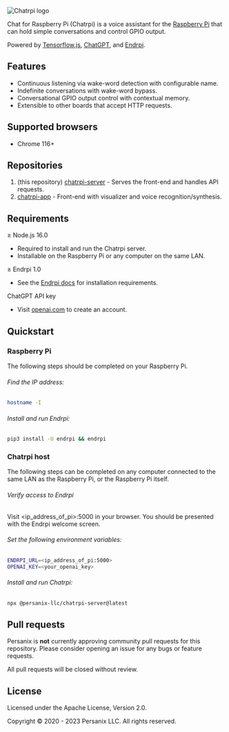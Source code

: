 ![Chatrpi logo](https://images.persanix.com/chatrpi/logo-padded.svg)

Chat for Raspberry Pi (Chatrpi) is a voice assistant for the [Raspberry Pi](https://raspberrypi.org)
that can hold simple conversations and control GPIO output.

Powered by [Tensorflow.js](https://www.tensorflow.org/js), [ChatGPT](https://openai.com/chatgpt),
and [Endrpi](https://endrpi.io/).

## Features

* Continuous listening via wake-word detection with configurable name.
* Indefinite conversations with wake-word bypass.
* Conversational GPIO output control with contextual memory.
* Extensible to other boards that accept HTTP requests.

## Supported browsers

* Chrome 116+ 


## Repositories

1. (this repository) [chatrpi-server](https://github.com/persanix-llc/chatrpi-server) - Serves the front-end and handles
   API requests.
2. [chatrpi-app](https://github.com/persanix-llc/chatrpi-app) - Front-end with visualizer and voice
   recognition/synthesis.


## Requirements

≥ Node.js 16.0

* Required to install and run the Chatrpi server.
* Installable on the Raspberry Pi or any computer on the same LAN.

≥ Endrpi 1.0

* See the [Endrpi docs](https://endrpi.io/#quickstart) for installation requirements.

ChatGPT API key

* Visit [openai.com](https://openai.com/) to create an account.

## Quickstart

### Raspberry Pi

The following steps should be completed on your Raspberry Pi.

###### Find the IP address:

```bash
hostname -I
```

###### Install and run Endrpi:

```bash
pip3 install -U endrpi && endrpi
```

### Chatrpi host

The following steps can be completed on any computer connected to the same LAN as the Raspberry Pi,
or the Raspberry Pi itself.

###### Verify access to Endrpi

Visit <ip_address_of_pi>:5000 in your browser.
You should be presented with the Endrpi welcome screen.

###### Set the following environment variables:

```bash
ENDRPI_URL=<ip_address_of_pi:5000>
OPENAI_KEY=<your_openai_key>
```

###### Install and run Chatrpi:

```bash
npx @persanix-llc/chatrpi-server@latest
```

## Pull requests

Persanix is **not** currently approving community pull requests for this repository.
Please consider opening an issue for any bugs or feature requests.

All pull requests will be closed without review.

## License

Licensed under the Apache License, Version 2.0.

Copyright &copy; 2020 - 2023 Persanix LLC. All rights reserved.
